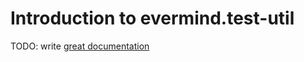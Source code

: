 # Introduction to evermind.test-util

TODO: write [great documentation](http://jacobian.org/writing/what-to-write/)
